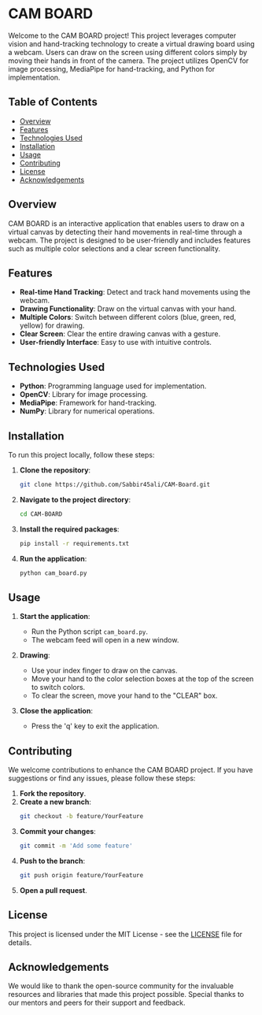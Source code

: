 # CAM BOARD

Welcome to the CAM BOARD project! This project leverages computer vision and hand-tracking technology to create a virtual drawing board using a webcam. Users can draw on the screen using different colors simply by moving their hands in front of the camera. The project utilizes OpenCV for image processing, MediaPipe for hand-tracking, and Python for implementation.

## Table of Contents
- [Overview](#overview)
- [Features](#features)
- [Technologies Used](#technologies-used)
- [Installation](#installation)
- [Usage](#usage)
- [Contributing](#contributing)
- [License](#license)
- [Acknowledgements](#acknowledgements)

## Overview
CAM BOARD is an interactive application that enables users to draw on a virtual canvas by detecting their hand movements in real-time through a webcam. The project is designed to be user-friendly and includes features such as multiple color selections and a clear screen functionality.

## Features
- **Real-time Hand Tracking**: Detect and track hand movements using the webcam.
- **Drawing Functionality**: Draw on the virtual canvas with your hand.
- **Multiple Colors**: Switch between different colors (blue, green, red, yellow) for drawing.
- **Clear Screen**: Clear the entire drawing canvas with a gesture.
- **User-friendly Interface**: Easy to use with intuitive controls.

## Technologies Used
- **Python**: Programming language used for implementation.
- **OpenCV**: Library for image processing.
- **MediaPipe**: Framework for hand-tracking.
- **NumPy**: Library for numerical operations.

## Installation
To run this project locally, follow these steps:

1. **Clone the repository**:
    ```bash
    git clone https://github.com/Sabbir45ali/CAM-Board.git
    ```

2. **Navigate to the project directory**:
    ```bash
    cd CAM-BOARD
    ```

3. **Install the required packages**:
    ```bash
    pip install -r requirements.txt
    ```

4. **Run the application**:
    ```bash
    python cam_board.py
    ```

## Usage

1. **Start the application**:
    - Run the Python script `cam_board.py`.
    - The webcam feed will open in a new window.

2. **Drawing**:
    - Use your index finger to draw on the canvas.
    - Move your hand to the color selection boxes at the top of the screen to switch colors.
    - To clear the screen, move your hand to the "CLEAR" box.

3. **Close the application**:
    - Press the 'q' key to exit the application.

## Contributing
We welcome contributions to enhance the CAM BOARD project. If you have suggestions or find any issues, please follow these steps:

1. **Fork the repository**.
2. **Create a new branch**:
    ```bash
    git checkout -b feature/YourFeature
    ```
3. **Commit your changes**:
    ```bash
    git commit -m 'Add some feature'
    ```
4. **Push to the branch**:
    ```bash
    git push origin feature/YourFeature
    ```
5. **Open a pull request**.

## License
This project is licensed under the MIT License - see the [LICENSE](LICENSE) file for details.

## Acknowledgements
We would like to thank the open-source community for the invaluable resources and libraries that made this project possible. Special thanks to our mentors and peers for their support and feedback.
